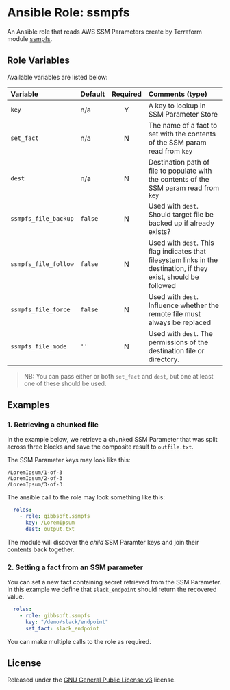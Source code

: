 # Ansible Role: ssmpfs

An Ansible role that reads AWS SSM Parameters create by Terraform module [ssmpfs](https://registry.terraform.io/modules/gibbsoft/ssmpfs/aws/latest).

## Role Variables

Available variables are listed below:

| Variable                    | Default              | Required  | Comments (type)                                           |
| :------------- | :------------------- | :-------: | :--------------------------------------------------------------------- |
| `key`          | n/a         | Y | A key to lookup in SSM Parameter Store                                                  |
| `set_fact`     | n/a         | N | The name of a fact to set with the contents of the SSM param read from `key`            |
| `dest`         | n/a         | N | Destination path of file to populate with the contents of the SSM param read from `key` |
| `ssmpfs_file_backup`         | `false`         | N | Used with `dest`. Should target file be backed up if already exists?  |
| `ssmpfs_file_follow`         | `false`         | N | Used with `dest`. This flag indicates that filesystem links in the destination, if they exist, should be followed  |
| `ssmpfs_file_force`         | `false`         | N | Used with `dest`. Influence whether the remote file must always be replaced  |
| `ssmpfs_file_mode`         | `''`         | N | Used with `dest`. The permissions of the destination file or directory. |

> NB: You can pass either or both `set_fact` and `dest`, but one at least one of these should be used.

## Examples

### 1. Retrieving a chunked file

In the example below, we retrieve a chunked SSM Parameter that was split across three blocks and save the composite result to `outfile.txt`.

The SSM Parameter keys may look like this:

```text
/LoremIpsum/1-of-3
/LoremIpsum/2-of-3
/LoremIpsum/3-of-3
```

The ansible call to the role may look something like this:

```yaml
  roles:
    - role: gibbsoft.ssmpfs
      key: /LoremIpsum
      dest: output.txt
```

The module will discover the *child* SSM Paramter keys and join their contents back together.

### 2. Setting a fact from an SSM parameter

You can set a new fact containing secret retrieved from the SSM Parameter.  In this example we define that `slack_endpoint` should return the recovered value.

```yaml
  roles:
    - role: gibbsoft.ssmpfs
      key: "/demo/slack/endpoint"
      set_fact: slack_endpoint
```

You can make multiple calls to the role as required.

## License

Released under the [GNU General Public License v3](https://github.com/gibbsoft/terraform-module-ssmpfs/blob/main/LICENSE) license.
